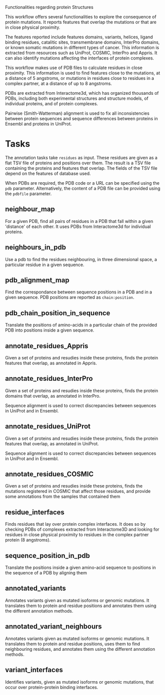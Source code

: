 Functionalities regarding protein Structures

This workflow offers several functionalities to explore the consequence of
protein mutations. It reports features that overlap the mutations or that are
in close physical proximity. 

The features reported include features domains, variants, helices, ligand
binding residues, catalitic sites, transmembrane domains, InterPro domains, or
known somatic mutations in different types of cancer. This information is
extracted from resources such as UniProt, COSMIC, InterPro and Appris.  It can
also identify mutations affecting the interfaces of protein complexes.

This workflow makes use of PDB files to calculate residues in close proximity.
This information is used to find features close to the mutations, at a distance
of 5 angstroms, or mutations in residues close to residues in a complex partner,
at a distance of up to 8 angstroms. 

PDBs are extracted from Interactome3d, which has organized thousands of PDBs,
including both experimental structures and structure models, of individual
proteins, and of protein complexes.

Pairwise (Smith-Watterman) alignment is used to fix all inconsistencies between
protein sequences and sequence differences between proteins in Ensembl and
proteins in UniProt.

# Tasks

The annotation tasks take `residues` as input. These residues are given as a
flat TSV file of proteins and positions over them. The result is a TSV file
containing the proteins and features that overlap. The fields of the TSV
file depend on the features of database used.

When PDBs are required, the PDB code or a URL can be specified using the `pdb`
parameter. Alternatively, the content of a PDB file can be provided using the
`pdbfile` parameter.

## neighbour_map

For a given PDB, find all pairs of residues in a PDB that fall within a given
'distance' of each other. It uses PDBs from Interactome3d for individual
proteins.


## neighbours_in_pdb

Use a pdb to find the residues neighbouring, in three dimensional space, a
particular residue in a given sequence. 

## pdb_alignment_map

Find the correspondance between sequence positions in a PDB and in a given
sequence. PDB positions are reported as `chain:position`.

## pdb_chain_position_in_sequence

Translate the positions of amino-acids in a particular chain of the provided
PDB into positions inside a given sequence.

## annotate_residues_Appris

Given a set of proteins and resudies inside these proteins, finds the protein
features that overlap, as annotated in Appris.

## annotate_residues_InterPro

Given a set of proteins and resudies inside these proteins, finds the protein
domains that overlap, as annotated in InterPro.

Sequence alignment is used to correct discrepancies between sequences in
UniProt and in Ensembl.

## annotate_residues_UniProt

Given a set of proteins and resudies inside these proteins, finds the protein
features that overlap, as annotated in UniProt.

Sequence alignment is used to correct discrepancies between sequences in
UniProt and in Ensembl.

## annotate_residues_COSMIC

Given a set of proteins and resudies inside these proteins, finds the mutations
registered in COSMIC that affect those residues, and provide some annotations
from the samples that contained them

## residue_interfaces

Finds residues that lay over protein complex interfaces. It does so by checking
PDBs of complexes extracted from Interactome3D and looking for residues in
close physical proximity  to residues in the complex partner protein (8
angstroms).

## sequence_position_in_pdb

Translate the positions inside a given amino-acid sequence to positions in the
sequence of a PDB by aligning them

## annotated_variants

Annotates variants given as mutated isoforms or genomic mutations. It
translates them to protein and residue positions and annotates them using the
different annotation methods.

## annotated_variant_neighbours

Annotates variants given as mutated isoforms or genomic mutations. It
translates them to protein and residue positions, uses them to find
neighbouring residues, and annotates them using the different annotation methods.

## variant_interfaces

Identifies variants, given as mutated isoforms or genomic mutations, that
occur over protein-protein binding interfaces. 
